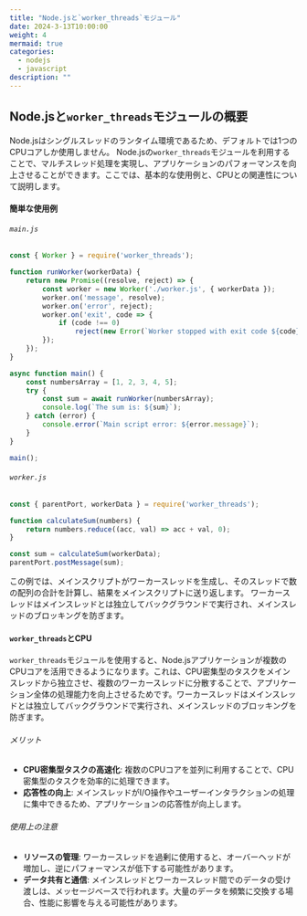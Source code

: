 ```yaml
---
title: "Node.jsと`worker_threads`モジュール"
date: 2024-3-13T10:00:00
weight: 4
mermaid: true
categories:
  - nodejs
  - javascript
description: ""
---
```


## Node.jsと`worker_threads`モジュールの概要

Node.jsはシングルスレッドのランタイム環境であるため、デフォルトでは1つのCPUコアしか使用しません。
Node.jsの`worker_threads`モジュールを利用することで、マルチスレッド処理を実現し、アプリケーションのパフォーマンスを向上させることができます。ここでは、基本的な使用例と、CPUとの関連性について説明します。

#### 簡単な使用例

###### `main.js`

```javascript
const { Worker } = require('worker_threads');

function runWorker(workerData) {
    return new Promise((resolve, reject) => {
        const worker = new Worker('./worker.js', { workerData });
        worker.on('message', resolve);
        worker.on('error', reject);
        worker.on('exit', code => {
            if (code !== 0)
                reject(new Error(`Worker stopped with exit code ${code}`));
        });
    });
}

async function main() {
    const numbersArray = [1, 2, 3, 4, 5];
    try {
        const sum = await runWorker(numbersArray);
        console.log(`The sum is: ${sum}`);
    } catch (error) {
        console.error(`Main script error: ${error.message}`);
    }
}

main();

```

###### `worker.js`

```javascript
const { parentPort, workerData } = require('worker_threads');

function calculateSum(numbers) {
    return numbers.reduce((acc, val) => acc + val, 0);
}

const sum = calculateSum(workerData);
parentPort.postMessage(sum);

```

この例では、メインスクリプトがワーカースレッドを生成し、そのスレッドで数の配列の合計を計算し、結果をメインスクリプトに送り返します。
ワーカースレッドはメインスレッドとは独立してバックグラウンドで実行され、メインスレッドのブロッキングを防ぎます。

#### `worker_threads`とCPU

`worker_threads`モジュールを使用すると、Node.jsアプリケーションが複数のCPUコアを活用できるようになります。これは、CPU密集型のタスクをメインスレッドから独立させ、複数のワーカースレッドに分散することで、アプリケーション全体の処理能力を向上させるためです。ワーカースレッドはメインスレッドとは独立してバックグラウンドで実行され、メインスレッドのブロッキングを防ぎます。

###### メリット

- **CPU密集型タスクの高速化**: 複数のCPUコアを並列に利用することで、CPU密集型のタスクを効率的に処理できます。
- **応答性の向上**: メインスレッドがI/O操作やユーザーインタラクションの処理に集中できるため、アプリケーションの応答性が向上します。

###### 使用上の注意

- **リソースの管理**: ワーカースレッドを過剰に使用すると、オーバーヘッドが増加し、逆にパフォーマンスが低下する可能性があります。
- **データ共有と通信**: メインスレッドとワーカースレッド間でのデータの受け渡しは、メッセージベースで行われます。大量のデータを頻繁に交換する場合、性能に影響を与える可能性があります。
